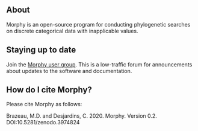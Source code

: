 ## About
Morphy is an open-source program for conducting phylogenetic searches on discrete categorical data with inapplicable values.

## Staying up to date

Join the [Morphy user group](https://groups.google.com/forum/#!forum/morphy-phylogenetic-software-announcements). This is a low-traffic forum for announcements about updates to the software and documentation.

## How do I cite Morphy?
Please cite Morphy as follows:

Brazeau, M.D. and Desjardins, C. 2020. Morphy. Version 0.2. DOI:10.5281/zenodo.3974824
